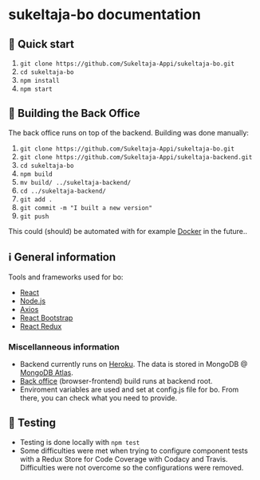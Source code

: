 # sukeltaja-bo documentation

## 🐘 Quick start

1. `git clone https://github.com/Sukeltaja-Appi/sukeltaja-bo.git`
2. `cd sukeltaja-bo`
3. `npm install`
4. `npm start`

## 🔨 Building the Back Office

The back office runs on top of the backend. Building was done manually:

1. `git clone https://github.com/Sukeltaja-Appi/sukeltaja-bo.git`
2. `git clone https://github.com/Sukeltaja-Appi/sukeltaja-backend.git`
3. `cd sukeltaja-bo`
4. `npm build`
5. `mv build/ ../sukeltaja-backend/`
6. `cd ../sukeltaja-backend/`
7. `git add .`
8. `git commit -m "I built a new version"`
9. `git push`

This could (should) be automated with for example [Docker](https://www.docker.com/) in the future..

## ℹ General information

Tools and frameworks used for bo:

* [React](https://reactjs.org/)
* [Node.js](https://nodejs.org/)
* [Axios](https://www.npmjs.com/package/axios)
* [React Bootstrap](https://react-bootstrap.github.io)
* [React Redux](https://react-redux.js.org)

### Miscellanneous information

* Backend currently runs on [Heroku](https://www.heroku.com/). The data is stored in MongoDB @ [MongoDB Atlas](https://www.mongodb.com/).
* [Back office](https://github.com/Sukeltaja-Appi/sukeltaja-bo) (browser-frontend) build runs at backend root.
* Enviroment variables are used and set at config.js file for bo. From there, you can check what you need to provide.

## 🙉 Testing

* Testing is done locally with `npm test`
* Some difficulties were met when trying to configure component tests with a Redux Store for Code Coverage with Codacy and Travis. Difficulties were not overcome so the configurations were removed.
